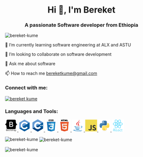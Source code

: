 <h1 align="center">Hi 👋, I'm Bereket</h1> <h3 align="center">A passionate Software developer from Ethiopia</h3> <p align="left"> <img src="https://komarev.com/ghpvc/?username=bereket-kume&label=Profile%20views&color=0e75b6&style=flat" alt="bereket-kume" /> </p>
🌱 I’m currently learning software engineering at ALX and ASTU

👯 I’m looking to collaborate on software development

💬 Ask me about software

📫 How to reach me bereketkume@gmail.com

<h3 align="left">Connect with me:</h3> <p align="left"> <a href="https://linkedin.com/in/bereket kume" target="blank"><img align="center" src="https://raw.githubusercontent.com/rahuldkjain/github-profile-readme-generator/master/src/images/icons/Social/linked-in-alt.svg" alt="bereket kume" height="30" width="40" /></a> </p> <h3 align="left">Languages and Tools:</h3> <p align="left"> <a href="https://getbootstrap.com" target="_blank" rel="noreferrer"> <img src="https://raw.githubusercontent.com/devicons/devicon/master/icons/bootstrap/bootstrap-plain-wordmark.svg" alt="bootstrap" width="40" height="40"/> </a> <a href="https://www.cprogramming.com/" target="_blank" rel="noreferrer"> <img src="https://raw.githubusercontent.com/devicons/devicon/master/icons/c/c-original.svg" alt="c" width="40" height="40"/> </a> <a href="https://www.w3schools.com/cpp/" target="_blank" rel="noreferrer"> <img src="https://raw.githubusercontent.com/devicons/devicon/master/icons/cplusplus/cplusplus-original.svg" alt="cplusplus" width="40" height="40"/> </a> <a href="https://www.w3schools.com/css/" target="_blank" rel="noreferrer"> <img src="https://raw.githubusercontent.com/devicons/devicon/master/icons/css3/css3-original-wordmark.svg" alt="css3" width="40" height="40"/> </a> <a href="https://www.w3.org/html/" target="_blank" rel="noreferrer"> <img src="https://raw.githubusercontent.com/devicons/devicon/master/icons/html5/html5-original-wordmark.svg" alt="html5" width="40" height="40"/> </a> <a href="https://www.java.com" target="_blank" rel="noreferrer"> <img src="https://raw.githubusercontent.com/devicons/devicon/master/icons/java/java-original.svg" alt="java" width="40" height="40"/> </a> <a href="https://developer.mozilla.org/en-US/docs/Web/JavaScript" target="_blank" rel="noreferrer"> <img src="https://raw.githubusercontent.com/devicons/devicon/master/icons/javascript/javascript-original.svg" alt="javascript" width="40" height="40"/> </a> <a href="https://www.python.org" target="_blank" rel="noreferrer"> <img src="https://raw.githubusercontent.com/devicons/devicon/master/icons/python/python-original.svg" alt="python" width="40" height="40"/> </a> <a href="https://reactjs.org/" target="_blank" rel="noreferrer"> <img src="https://raw.githubusercontent.com/devicons/devicon/master/icons/react/react-original-wordmark.svg" alt="react" width="40" height="40"/> </a> </p> <p><img align="left" src="https://github-readme-stats.vercel.app/api/top-langs?username=bereket-kume&show_icons=true&locale=en&layout=compact" alt="bereket-kume" /></p> <p>&nbsp;<img align="center" src="https://github-readme-stats.vercel.app/api?username=bereket-kume&show_icons=true&locale=en" alt="bereket-kume" /></p> <p><img align="center" src="https://github-readme-streak-stats.herokuapp.com/?user=bereket-kume&" alt="bereket-kume" /></p>
